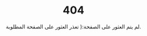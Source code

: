 <center>
  <h1>404</h1>

  <p>
  لم يتم العثور على الصفحة:(
تعذر العثور على الصفحة المطلوبة.
  </p>
</center>
